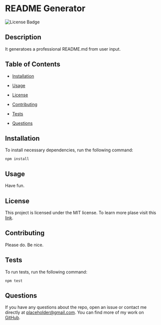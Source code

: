 # README Generator

  ![License Badge](https://img.shields.io/badge/license-MIT-green)

  ## Description

  It generatoes a professional README.md from user input.

  ## Table of Contents

  * [Installation](#installation)

  * [Usage](#usage)

  * [License](#license)

  * [Contributing](#contributing)

  * [Tests](#tests)

  * [Questions](#questions)

  ## Installation

  To install necessary dependencies, run the following command:

    npm install

  ## Usage

  Have fun.

  ## License
    
This project is licensed under the MIT license. To learn more plase visit this [link](https://choosealicense.com/licenses/mit/).

  ## Contributing

  Please do. Be nice.

  ## Tests

  To run tests, run the following command:

    npm test

  ## Questions

  If you have any questions about the repo, open an issue or contact me directly at placeholder@gmail.com. You can find more of my work on [GitHub](https://github.com/nsantander1095).
